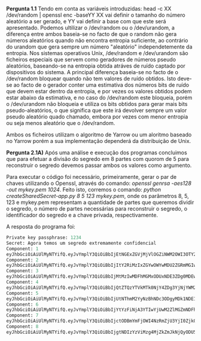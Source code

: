 **Pergunta 1.1**
Tendo em conta as variáveis introduzidas: 
head -c XX /dev/random | openssl enc -baseYY
XX vai definir o tamanho do número aleatório a ser gerado, e YY vai definir a base com que este será apresentado.
Podemos ultilizar o /dev/random ou o /dev/urandom, a diferença entre ambos baseia-se no facto de que o random não gera números aleatórios quando não encontra entropia suficiente, ao contrário do urandom que gera sempre um número "aleatório" independetemente da entropia.
Nos sistemas operativos Unix, /dev/random e /dev/urandom são ficheiros especiais que servem como geradores de números pseudo aleatórios, baseando-se na entropia obtida atráves de ruído captado por dispositivos do sistema. A principal diferença baseia-se no facto de o /dev/random bloquear quando não tem valores de ruído obtidos.
Isto deve-se ao facto de o gerador conter uma estimativa dos números bits de ruído que devem estar dentro da entropia, e por vezes os valores obtidos podem estar abaixo da estimativa, e no caso do /dev/random este bloqueia, porém o /dev/urandom não bloqueia e utiliza os bits obtidos para gerar mais bits pseudo-aleatórios, o que significa que este irá devolver sempre um valor pseudo aleatório quado chamado, embora por vezes com menor entropia ou seja menos aleatório que o /dev/random.

Ambos os ficheiros utilizam o algoritmo de Yarrow ou um aloritmo baseado no Yarrow porém a sua implementação dependerá da distribuição de Unix.


**Pergunta 2.1A)**
Após uma análise e execução dos programas concluimos que para efetuar a divisão do segredo em 8 partes com quorom de 5 para reconstruir o segredo devemos passar ambos os valores como argumento.

Para executar o código foi necessário, primeiramente, gerar  o par de chaves utilizando o Openssl, através do comando: *openssl genrsa -aes128 -out mykey.pem 1024*. Feito isto, corremos o comando: *python createSharedSecret-app.py 8 5 123 mykey.pem*, onde os parâmetros 8, 5, 123 e mykey.pem representam a quantidade de partes que queremos dividir o segredo, o número de partes necessárias para reconstruir o segredo, o identificador do segredo e a chave privada, respectivamente.

A resposta do programa foi:

```python createSharedSecret-app.py 8 5 123 mykey.pem  
Private key passphrase: 1234  
Secret: Agora temos um segredo extremamente confidencial  
Component: 1  
eyJhbGciOiAiUlMyNTYifQ.eyJvYmplY3QiOiBbIjEtNGExZGVjMjVlOGZiNWM2OWI3OTY2ZmEzYjFiOWUzOWI1ZjVjOTU3NzY5N2VjZmQ3NmM4ZjQ0NmE2NTI2MWY4MjFkMDM3ZTMxNTFjM2UwZGFmMzRkOGE4OGUxNzUwNTFhIiwgIjEyMyIsIDUsIDgsICI4YjczOTI5YjU1ZDgyOTlkNDU1NjNiY2M0YTE1MzhiNmNkYjU4NWI1ZDI4MGRmMjg4YTc2YTZlNjk3ZTFmZDgyIl19.EYQW1WH35Q1VmYznPeM4zwAJjJ3eHu1ANDZ1p6Qer4uE0JUy4P27quX1vASBIJrb673MRk4UVpJxcCUq_j7FlgEnLI7Oo6gyZbPDmU0RhDnNs2ssBOnA9b-eco86r6S13zW1_pEIYrF6uCs7sIL5L-vgZGzX35g_IIAwFGP2x4k  
Component: 2  
eyJhbGciOiAiUlMyNTYifQ.eyJvYmplY3QiOiBbIjItY2RiMzIxZGYwOWYwMDU2ZGRmMGIwOWUxMzNiY2ViNDgxZjA5Y2IzY2I0OGI0YWQ3NDg3MTY0Zjg0M2Y0YzNmMThlOTI4OTlkMjU1NGFmODI3ODJiZjVhMDVlYjhlOTdmIiwgIjEyMyIsIDUsIDgsICJjMmQ3NzIwYzIyODU0OTkyNjY0ZWRiOGQyM2Y5ZjFiMzZiMjcyMzhiMGY2MTIwZWQ4MWQwZGIxZDhlNWZhOWY4Il19.ijDnE4NQ1I_K2mP3y7j7UL4DCr9HLzGLjnEHp_1EmNQjT906FHcecpuS7I6SO2gRfBVu3_1YrTNcCMGWQt0T-63hj9ks_5hPxZT8yWoGfmxkY5ZApQtbcc8CzkRDry1dj643zAVFmvUSWsa_diLJceaIOy78mba4nqBjTiCfoZY  
Component: 3  
eyJhbGciOiAiUlMyNTYifQ.eyJvYmplY3QiOiBbIjMtMzIwMDFhMGMxODUxNDE3ZDg0MDEwYWZlNmZjZTNiZTQyOTUwYWZkYjczZGMwMWFkZTRlOGZmZTY5NzNmNTNiMDdhNGI4NmZmMzNmMGU4MTJlYzg2MTRjZDdlYzI4OGUwIiwgIjEyMyIsIDUsIDgsICIyMDU2MDBkN2VkMTM0ODI0Y2U0YmU4NmFhODliMGI4YmM0NjlmZDg2NWFhNTkyYTc3YjFiNDZjYWM1MWY4OGU0Il19.VPWIYXwtioCtcQtExWl4OQ1LVUPLZKiIqOfeWBaFxkjNSBsbG4C3iYd3tloyuYqU4vWumzelcMdGPI65DbsxWARTGGEh2PVqKZkWcL9AU-JZhgFYR92KEgDY5atFXRmSNUVXfXEV_gkU0G5mFFLDFCPRFl-MqcyH9P02KElJB4U  
Component: 4  
eyJhbGciOiAiUlMyNTYifQ.eyJvYmplY3QiOiBbIjQtZTQzYTVkMTk0NjY4ZDg3YjNjYWM2Yjk1Nzk1ODk1YTVlMzNlZmM1ZGI1NTE0MjljNTM1MzJjNGE1M2YyOTE5Y2FkN2VlYmUxMTQyOWI5ZjM0ZDE0YzRmZDQ5OWNkY2IxIiwgIjEyMyIsIDUsIDgsICI1NWZlOWNlNjE5NzQ4NGJmNWFlNDNhNmNhMDQ5MTcwOWY2NDdhYWMyNzVjOGNiMTFmMGE0OTlmMDlhNjI3MWE1Il19.AEHe9eztYh0_zew-qbcnWNFpFk9idig-RXC_QTehhAX3rOYv_004uAQwNqPv-XtHK5vbCRm4CcHC7C1CXR1tIiXLfJpl6tiiVARDrQqzQ8WV_iImDaLdrXTQjnVHnvP5wapFub8749B6_48Fz-R3v4sPmip-dwJkxdKAVHuNczs  
Component: 5  
eyJhbGciOiAiUlMyNTYifQ.eyJvYmplY3QiOiBbIjUtNThmM2YyNzBhNDc3ODgyMDk1NDE1M2I1MDJkOTc0OGY5MjBlODZiMTY2NjQzOWRiZGQ5YmVjNzVkNjc2MGE3NTBiYTNhM2JhOWQ1Mjc2M2I5ZWMzNTFmMTJiZDA1NTc2IiwgIjEyMyIsIDUsIDgsICJkYWE4NWY0MDk5OWIyYmI4YTgxZGVhMDBiYjMzZmExZWY4MzJkYWRjNTkxNTg1M2U1ZDhhMGMyZjJhODgyNjIxIl19.cOVYJDGSuF9dCbvQ4ujKatRPrmgJwuy6BddHIiT93aG9KD8rAMcTKF0OTmsfd2Bl5F6GvFgX0MfI-TXTGblh_TnZW13dKRbSpZGvm04-IbsCRDjJggNWLtMcXXVBmxNwLqwNqVGD367OoHU6CkHkjLESGI3HBV8lmV-ANkqOXII  
Component: 6  
eyJhbGciOiAiUlMyNTYifQ.eyJvYmplY3QiOiBbIjYtYzFiNjA3YTIwYjUwM2ZlMGZmNDFhZTA1ZGUxMTA2ZjViMjU0MWE4NTQyNmYxOWUwNjNlMmRmOGUyYWMxNGQ5OGU1NzBmZjFlNzgwOGZiNGVlYWY3NjNlZjY2MmUyZTIiLCAiMTIzIiwgNSwgOCwgIjIxZmQ0NjVlNGRjYWI0NTllY2NkMzU3MDdiOGViMjczMjg4NzUzYjI0NjNkMDdmYjUxZDk4NzA0OWI3N2FmZTMiXX0.O0AmHGbu1Lrs8qZgIPxJo0bxdNoCkoirJt9BwhDPx4Pmv2pNJUtFUHj8ZFiFmV0l0u0bNK-zTimaaNkQfk__5DeOLGQfKnwVdIV32ogG5JoM_bHoNdls6J9bvJWf1w277xqhfNSskx04r7ar_i_GRbtW2_9QrTi-LFsDI2HRSdk  
Component: 7  
eyJhbGciOiAiUlMyNTYifQ.eyJvYmplY3QiOiBbIjctODBmYmFjOWI4NzRmZjU3YjI0Zjk0ODBmN2IxMjVjZGY0NDE1M2NmODJiNDQ1MjBjODg0M2M5YTBhM2YxZDE0YjQ1NWQwN2RiNGI4YjlhZDk1MjI5NWI1MGRlZDdlZjU0IiwgIjEyMyIsIDUsIDgsICI5NGVhMDg1MzU1MzBkODk2ZjA0ZTEwMTFkNDllOWU0YTViZGJjOTcxNTNjODY1ZDg5MzlkY2ViOGI3YmExYmIxIl19.LWC_hcpBPPjhLahdYkAExiYLhMXUn0LHPQ1QlS_zMuPM959hLEfTzXLckLz5iG1P_itdmN169ZpLz0mmqCzXpYiGfO2ZMCTMx3-2udzUCLqztKejNmhEvfh4plPhTpCgY5Fe83cO39nBwUDrA-NQh2en54xt6gJXlVSNNRJt5Eo  
Component: 8  
eyJhbGciOiAiUlMyNTYifQ.eyJvYmplY3QiOiBbIjgtNDIzYzViMzg4MjZkZmJkNjQyODU5MWFlZWEyMzA5NDUzMjljYTUzYTc4MDAyMTQ5NTc0NTgzNzdhZDFmMmEyYzU2OWZkOGI5NjMwZDRkZDNlNmIzOTk2NTdmMzA1ZWYwIiwgIjEyMyIsIDUsIDgsICJkMzE3N2M2MmM1NzY0NjU3NzQ3Njc3NWU2ZGYwY2YxNDdlMGNkY2M1MzhiNTBiNmI1MjQ4NGYxMmQwNzY0OWNiIl19.Pm3Lz9x7GIFXumGS9zRrxQOEzVSZVxE5sc-Xbw-G9lLEWg5w6Sns38S9MIfNrYsu4UMNoshYUcFs1y1Se1fRKRJ2LsnyHXEET-PC5jjCnSmttA-qlUmmNq9sCkv7UyvtxoPLg4jKGK0QDtHIvEDAMtYMpb-6fy3heQw27aPkvqo```

